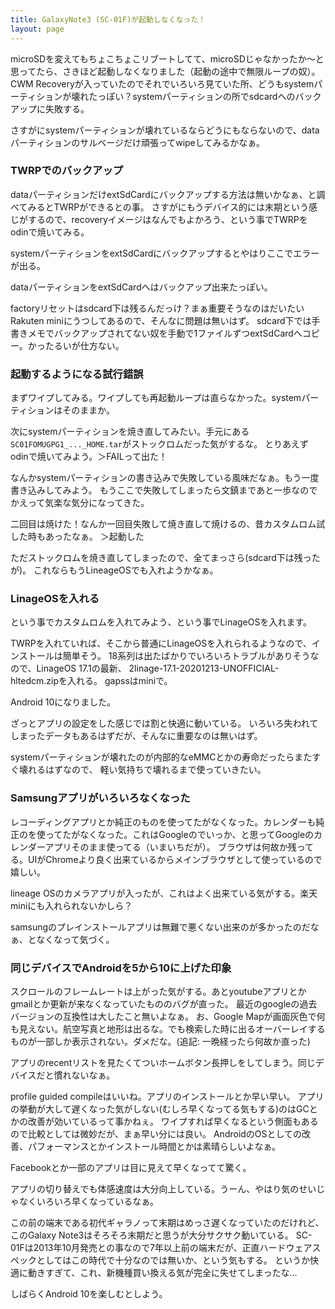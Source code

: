 ```yaml
---
title: GalaxyNote3 (SC-01F)が起動しなくなった！
layout: page
---
```

microSDを変えてもちょこちょこリブートしてて、microSDじゃなかったか〜と思ってたら、さきほど起動しなくなりました（起動の途中で無限ループの奴）。
CWM Recoveryが入っていたのでそれでいろいろ見ていた所、どうもsystemパーティションが壊れたっぽい？systemパーティションの所でsdcardへのバックアップに失敗する。

さすがにsystemパーティションが壊れているならどうにもならないので、dataパーティションのサルベージだけ頑張ってwipeしてみるかなぁ。

### TWRPでのバックアップ

dataパーティションだけextSdCardにバックアップする方法は無いかなぁ、と調べてみるとTWRPができるとの事。
さすがにもうデバイス的には末期という感じがするので、recoveryイメージはなんでもよかろう、という事でTWRPをodinで焼いてみる。

systemパーティションをextSdCardにバックアップするとやはりここでエラーが出る。

dataパーティションをextSdCardへはバックアップ出来たっぽい。

factoryリセットはsdcard下は残るんだっけ？まぁ重要そうなのはだいたい Rakuten miniにうつしてあるので、そんなに問題は無いはず。
sdcard下では手書きメモでバックアップされてない奴を手動で1ファイルずつextSdCardへコピー。かったるいが仕方ない。


### 起動するようになる試行錯誤

まずワイプしてみる。ワイプしても再起動ループは直らなかった。systemパーティションはそのままか。

次にsystemパーティションを焼き直してみたい。手元にある`SC01FOMUGPG1_..._HOME.tar`がストックロムだった気がするな。
とりあえずodinで焼いてみよう。＞FAILって出た！

なんかsystemパーティションの書き込みで失敗している風味だなぁ。もう一度書き込みしてみよう。
もうここで失敗してしまったら文鎮まであと一歩なのでかえって気楽な気分になってきた。

二回目は焼けた！なんか一回目失敗して焼き直して焼けるの、昔カスタムロム試した時もあったなぁ。
＞起動した

ただストックロムを焼き直してしまったので、全てまっさら(sdcard下は残ったが)。
これならもうLineageOSでも入れようかなぁ。

### LinageOSを入れる

という事でカスタムロムを入れてみよう、という事でLinageOSを入れます。

TWRPを入れていれば、そこから普通にLinageOSを入れられるようなので、インストールは簡単そう。
18系列は出たばかりでいろいろトラブルがありそうなので、LinageOS 17.1の最新、
2linage-17.1-20201213-UNOFFICIAL-hltedcm.zipを入れる。
gapssはminiで。

Android 10になりました。

ざっとアプリの設定をした感じでは割と快適に動いている。
いろいろ失われてしまったデータもあるはずだが、そんなに重要なのは無いはず。

systemパーティションが壊れたのが内部的なeMMCとかの寿命だったらまたすぐ壊れるはずなので、
軽い気持ちで壊れるまで使っていきたい。

### Samsungアプリがいろいろなくなった

レコーディングアプリとか純正のものを使ってたがなくなった。カレンダーも純正のを使ってたがなくなった。これはGoogleのでいっか、と思ってGoogleのカレンダーアプリそのまま使ってる（いまいちだが）。
ブラウザは何故か残ってる。UIがChromeより良く出来ているからメインブラウザとして使っているので嬉しい。

lineage OSのカメラアプリが入ったが、これはよく出来ている気がする。楽天miniにも入れられないかしら？

samsungのプレインストールアプリは無難で悪くない出来のが多かったのだなぁ、となくなって気づく。

### 同じデバイスでAndroidを5から10に上げた印象

スクロールのフレームレートは上がった気がする。あとyoutubeアプリとかgmailとか更新が来なくなっていたもののバグが直った。
最近のgoogleの過去バージョンの互換性は大したこと無いよなぁ。
お、Google Mapが画面灰色で何も見えない。航空写真と地形は出るな。でも検索した時に出るオーバーレイするものが一部しか表示されない。ダメだな。(追記: 一晩経ったら何故か直った)

アプリのrecentリストを見たくてついホームボタン長押しをしてしまう。同じデバイスだと慣れないなぁ。

profile guided compileはいいね。アプリのインストールとか早い早い。
アプリの挙動が大して遅くなった気がしない(むしろ早くなってる気もする)のはGCとかの改善が効いているって事かねぇ。
ワイプすれば早くなるという側面もあるので比較としては微妙だが、まぁ早い分には良い。
AndroidのOSとしての改善、パフォーマンスとかインストール時間とかは素晴らしいよなぁ。

Facebookとか一部のアプリは目に見えて早くなってて驚く。

アプリの切り替えでも体感速度は大分向上している。うーん、やはり気のせいじゃなくいろいろ早くなっているなぁ。

この前の端末である初代ギャラノって末期はめっさ遅くなっていたのだけれど、このGalaxy Note3はそろそろ末期だと思うが大分サクサク動いている。
SC-01Fは2013年10月発売との事なので7年以上前の端末だが、正直ハードウェアスペックとしてはこの時代で十分なのでは無いか、という気もする。
というか快適に動きすぎて、これ、新機種買い換える気が完全に失せてしまったな…

しばらくAndroid 10を楽しむとしよう。